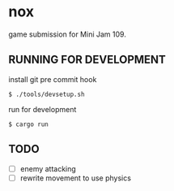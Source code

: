 
# nox

game submission for Mini Jam 109.

## RUNNING FOR DEVELOPMENT

install git pre commit hook
```
$ ./tools/devsetup.sh
```

run for development
```
$ cargo run
```

## TODO

- [ ] enemy attacking
- [ ] rewrite movement to use physics
